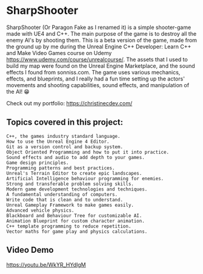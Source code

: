 # SharpShooter
SharpShooter (Or Paragon Fake as I renamed it) is a simple shooter-game made with UE4 and C++. The main purpose of the game is to destroy all the enemy AI's by shooting them. This is a beta version of the game, made from the ground up by me during the Unreal Engine C++ Developer: Learn C++ and Make Video Games course on Udemy https://www.udemy.com/course/unrealcourse/. The assets that I used to build my map were found on the Unreal Engine Marketplace, and the sound effects I found from sonniss.com. The game uses various mechanics, effects, and blueprints, and I really had a fun time setting up the actors' movements and shooting capabilities, sound effects, and manipulation of the AI! 😁

Check out my portfolio: https://christinecdev.com/

## Topics covered in this project:
    C++, the games industry standard language.
    How to use the Unreal Engine 4 Editor.
    Git as a version control and backup system.
    Object Oriented Programming and how to put it into practice.
    Sound effects and audio to add depth to your games.
    Game design principles.
    Programming patterns and best practices.
    Unreal's Terrain Editor to create epic landscapes.
    Artificial Intelligence behaviour programming for enemies.
    Strong and transferable problem solving skills.
    Modern game development technologies and techniques.
    A fundamental understanding of computers.
    Write code that is clean and to understand.
    Unreal Gameplay Framework to make games easily.
    Advanced vehicle physics.
    Blackboard and Behaviour Tree for customizable AI.
    Animation Blueprint for custom character animation.
    C++ template programming to reduce repetition.
    Vector maths for game play and physics calculations.
 
## Video Demo
https://youtu.be/WkYR_HYdIgM
